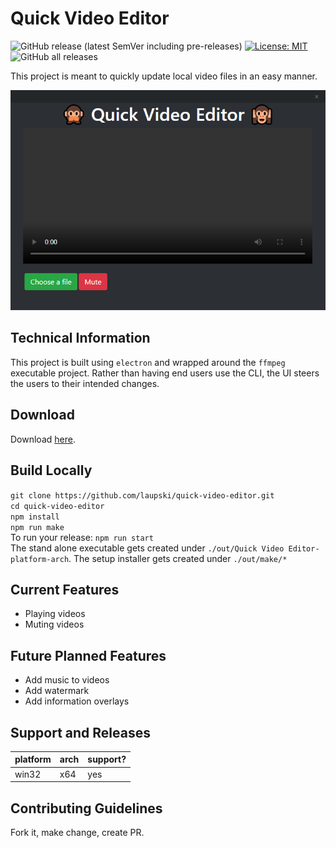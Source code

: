 # Quick Video Editor
![GitHub release (latest SemVer including pre-releases)](https://img.shields.io/github/v/release/laupski/quick-video-editor?include_prereleases&sort=semver&style=flat-square) [![License: MIT](https://img.shields.io/badge/License-MIT-yellow.svg?style=flat-square)](https://opensource.org/licenses/MIT) ![GitHub all releases](https://img.shields.io/github/downloads/laupski/quick-video-editor/total?style=flat-square)

This project is meant to quickly update local video files in an easy manner.

![Quick Video Editor Preview](https://raw.githubusercontent.com/laupski/quick-video-editor/main/static/preview.PNG)

## Technical Information
This project is built using `electron` and wrapped around the `ffmpeg` executable project. Rather than having end users use the CLI, the UI steers the users to their intended changes.

## Download
Download [here](https://github.com/laupski/quick-video-editor/tree/main/releases).

## Build Locally
`git clone https://github.com/laupski/quick-video-editor.git` \
`cd quick-video-editor` \
`npm install` \
`npm run make` \
To run your release: `npm run start` \
The stand alone executable gets created under `./out/Quick Video Editor-platform-arch`. 
The setup installer gets created under `./out/make/*`

## Current Features
- Playing videos
- Muting videos

## Future Planned Features
- Add music to videos
- Add watermark
- Add information overlays

## Support and Releases
| platform | arch | support? |
|----------|------|----------|
| win32    | x64  | yes      |

## Contributing Guidelines
Fork it, make change, create PR.